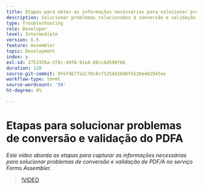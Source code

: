 ```yaml
---
title: Etapas para obter as informações necessárias para solucionar problemas de PDF/A
description: Solucionar problemas relacionados à conversão e validação do Assembler
type: Troubleshooting
role: Developer
level: Intermediate
version: 6.5
feature: Assembler
topic: Development
index: y
exl-id: 2753326a-2f8c-49f8-91a4-88cc8d500f66
duration: 120
source-git-commit: 9fef4b77a2c70c8cf525d42686f4120e481945ee
workflow-type: tm+mt
source-wordcount: '50'
ht-degree: 0%

---
```


# Etapas para solucionar problemas de conversão e validação do PDFA

*Este vídeo aborda as etapas para capturar as informações necessárias para solucionar problemas de conversão e validação de PDF/A no serviço Forms Assembler.*

>[!VIDEO](https://video.tv.adobe.com/v/335518?quality=12&learn=on)
